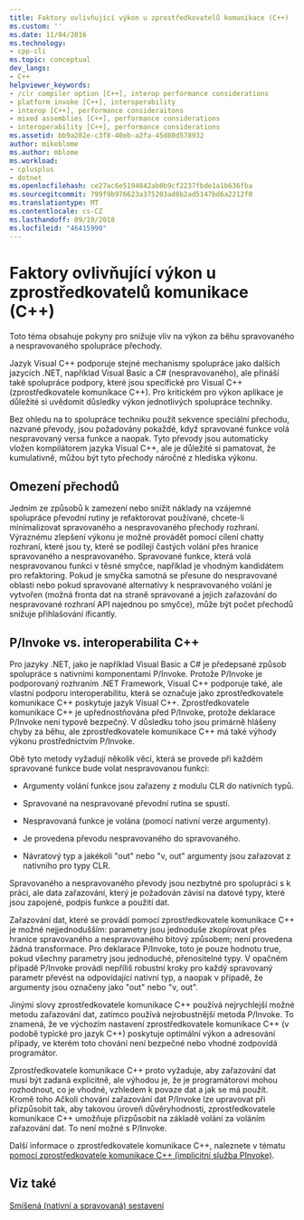 ```yaml
---
title: Faktory ovlivňující výkon u zprostředkovatelů komunikace (C++) | Dokumentace Microsoftu
ms.custom: ''
ms.date: 11/04/2016
ms.technology:
- cpp-cli
ms.topic: conceptual
dev_langs:
- C++
helpviewer_keywords:
- /clr compiler option [C++], interop performance considerations
- platform invoke [C++], interoperability
- interop [C++], performance consideraitons
- mixed assemblies [C++], performance considerations
- interoperability [C++], performance considerations
ms.assetid: bb9a282e-c3f8-40eb-a2fa-45d80d578932
author: mikeblome
ms.author: mblome
ms.workload:
- cplusplus
- dotnet
ms.openlocfilehash: ce27ac6e5194842ab0b9cf2237fbde1a1b636fba
ms.sourcegitcommit: 799f9b976623a375203ad8b2ad5147bd6a2212f0
ms.translationtype: MT
ms.contentlocale: cs-CZ
ms.lasthandoff: 09/19/2018
ms.locfileid: "46415990"
---
```

# <a name="performance-considerations-for-interop-c"></a>Faktory ovlivňující výkon u zprostředkovatelů komunikace (C++)

Toto téma obsahuje pokyny pro snižuje vliv na výkon za běhu spravovaného a nespravovaného spolupráce přechody.

Jazyk Visual C++ podporuje stejné mechanismy spolupráce jako dalších jazycích .NET, například Visual Basic a C# (nespravovaného), ale přináší také spolupráce podpory, které jsou specifické pro Visual C++ (zprostředkovatele komunikace C++). Pro kritickém pro výkon aplikace je důležité si uvědomit důsledky výkon jednotlivých spolupráce techniky.

Bez ohledu na to spolupráce techniku použít sekvence speciální přechodu, nazvané převody, jsou požadovány pokaždé, když spravované funkce volá nespravovaný versa funkce a naopak. Tyto převody jsou automaticky vložen kompilátorem jazyka Visual C++, ale je důležité si pamatovat, že kumulativně, můžou být tyto přechody náročné z hlediska výkonu.

## <a name="reducing-transitions"></a>Omezení přechodů

Jedním ze způsobů k zamezení nebo snížit náklady na vzájemné spolupráce převodní rutiny je refaktorovat používané, chcete-li minimalizovat spravovaného a nespravovaného přechody rozhraní. Výraznému zlepšení výkonu je možné provádět pomocí cílení chatty rozhraní, které jsou ty, které se podílejí častých volání přes hranice spravovaného a nespravovaného. Spravované funkce, která volá nespravovanou funkci v těsné smyčce, například je vhodným kandidátem pro refaktoring. Pokud je smyčka samotná se přesune do nespravované oblasti nebo pokud spravované alternativy k nespravovaného volání je vytvořen (možná fronta dat na straně spravované a jejich zařazování do nespravované rozhraní API najednou po smyčce), může být počet přechodů snižuje přihlašování ificantly.

## <a name="pinvoke-vs-c-interop"></a>P/Invoke vs. interoperabilita C++

Pro jazyky .NET, jako je například Visual Basic a C# je předepsané způsob spolupráce s nativními komponentami P/Invoke. Protože P/Invoke je podporovaný rozhraním .NET Framework, Visual C++ podporuje také, ale vlastní podporu interoperabilitu, která se označuje jako zprostředkovatele komunikace C++ poskytuje jazyk Visual C++. Zprostředkovatele komunikace C++ je upřednostňována před P/Invoke, protože deklarace P/Invoke není typově bezpečný. V důsledku toho jsou primárně hlášeny chyby za běhu, ale zprostředkovatele komunikace C++ má také výhody výkonu prostřednictvím P/Invoke.

Obě tyto metody vyžadují několik věcí, která se provede při každém spravované funkce bude volat nespravovanou funkci:

- Argumenty volání funkce jsou zařazeny z modulu CLR do nativních typů.

- Spravované na nespravované převodní rutina se spustí.

- Nespravovaná funkce je volána (pomocí nativní verze argumenty).

- Je provedena převodu nespravovaného do spravovaného.

- Návratový typ a jakékoli "out" nebo "v, out" argumenty jsou zařazovat z nativního pro typy CLR.

Spravovaného a nespravovaného převody jsou nezbytné pro spolupráci s k práci, ale data zařazování, který je požadován závisí na datové typy, které jsou zapojené, podpis funkce a použití dat.

Zařazování dat, které se provádí pomocí zprostředkovatele komunikace C++ je možné nejjednodušším: parametry jsou jednoduše zkopírovat přes hranice spravovaného a nespravovaného bitový způsobem; není provedena žádná transformace. Pro deklarace P/Invoke, toto je pouze hodnotu true, pokud všechny parametry jsou jednoduché, přenositelné typy. V opačném případě P/Invoke provádí nepříliš robustní kroky pro každý spravovaný parametr převést na odpovídající nativní typ, a naopak v případě, že argumenty jsou označeny jako "out" nebo "v, out".

Jinými slovy zprostředkovatele komunikace C++ používá nejrychlejší možné metodu zařazování dat, zatímco používá nejrobustnější metoda P/Invoke. To znamená, že ve výchozím nastavení zprostředkovatele komunikace C++ (v podobě typické pro jazyk C++) poskytuje optimální výkon a adresování případy, ve kterém toto chování není bezpečné nebo vhodné zodpovídá programátor.

Zprostředkovatele komunikace C++ proto vyžaduje, aby zařazování dat musí být zadaná explicitně, ale výhodou je, že je programátorovi mohou rozhodnout, co je vhodné, vzhledem k povaze dat a jak se má použít. Kromě toho Ačkoli chování zařazování dat P/Invoke lze upravovat při přizpůsobit tak, aby takovou úroveň důvěryhodnosti, zprostředkovatele komunikace C++ umožňuje přizpůsobit na základě volání za voláním zařazování dat. To není možné s P/Invoke.

Další informace o zprostředkovatele komunikace C++, naleznete v tématu [pomocí zprostředkovatele komunikace C++ (implicitní služba PInvoke)](../dotnet/using-cpp-interop-implicit-pinvoke.md).

## <a name="see-also"></a>Viz také

[Smíšená (nativní a spravovaná) sestavení](../dotnet/mixed-native-and-managed-assemblies.md)